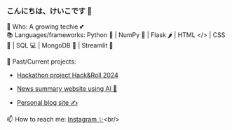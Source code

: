 ### こんにちは、けいこです 💓

🌱 Who: A growing techie 💕<br/>
📚 Languages/frameworks: 
Python 🐍 | NumPy 🧊 | Flask 🌶️ | HTML </> | CSS 🎨 | SQL 💻 | MongoDB 🍃 | Streamlit 👑 <br/>

🧠 Past/Current projects: <br/> 
- [Hackathon project Hack&Roll 2024](https://github.com/trwstin/quack-venture) 

- [News summary website using AI 📰](https://github.com/ke1k00/Newspage.git)

- [Personal blog site ✍️](https://shusansmuse.wordpress.com/)

📫 How to reach me: [Instagram ✨](https://www.instagram.com/kokostudyyy._)<br/>
